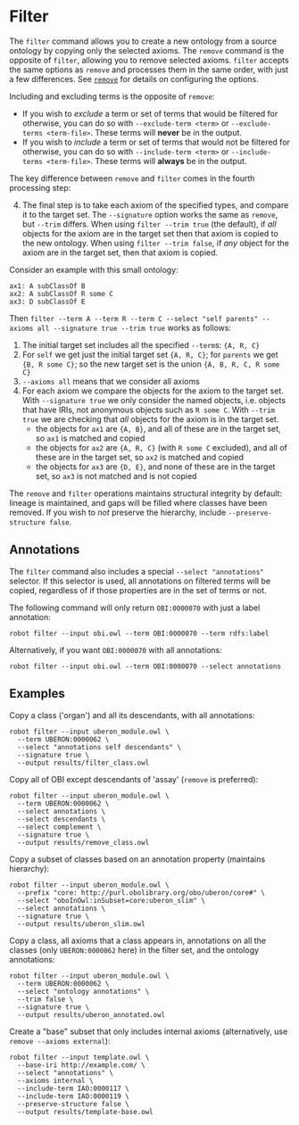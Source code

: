 # Filter

The `filter` command allows you to create a new ontology from a source ontology by copying only the selected axioms. The `remove` command is the opposite of `filter`, allowing you to remove selected axioms. `filter` accepts the same options as `remove` and processes them in the same order, with just a few differences. See [`remove`](/remove) for details on configuring the options.

Including and excluding terms is the opposite of `remove`:
* If you wish to *exclude* a term or set of terms that would be filtered for otherwise, you can do so with `--exclude-term <term>` or `--exclude-terms <term-file>`. These terms will **never** be in the output.
* If you wish to *include* a term or set of terms that would not be filtered for otherwise, you can do so with `--include-term <term>` or `--include-terms <term-file>`. These terms will **always** be in the output.

The key difference between `remove` and `filter` comes in the fourth processing step:

4. The final step is to take each axiom of the specified types, and compare it to the target set. The `--signature` option works the same as `remove`, but `--trim` differs. When using `filter --trim true` (the default), if *all* objects for the axiom are in the target set then that axiom is copied to the new ontology. When using `filter --trim false`, if *any* object for the axiom are in the target set, then that axiom is copied.

Consider an example with this small ontology:

```
ax1: A subClassOf B
ax2: A subClassOf R some C
ax3: D subClassOf E
```

Then `filter --term A --term R --term C --select "self parents" --axioms all --signature true --trim true` works as follows:

1. The initial target set includes all the specified `--term`s: `{A, R, C}`
2. For `self` we get just the initial target set `{A, R, C}`; for `parents` we get `{B, R some C}`; so the new target set is the union `{A, B, R, C, R some C}`
3. `--axioms all` means that we consider all axioms
4. For each axiom we compare the objects for the axiom to the target set. With `--signature true` we only consider the named objects, i.e. objects that have IRIs, not anonymous objects such as `R some C`. With `--trim true` we are checking that *all* objects for the axiom is in the target set.
    - the objects for `ax1` are `{A, B}`, and all of these are in the target set, so `ax1` is matched and copied
    - the objects for `ax2` are `{A, R, C}` (with `R some C` excluded), and all of these are in the target set, so `ax2` is matched and copied
    - the objects for `ax3` are `{D, E}`, and none of these are in the target set, so `ax3` is not matched and is not copied

The `remove` and `filter` operations maintains structural integrity by default: lineage is maintained, and gaps will be filled where classes have been removed. If you wish to *not* preserve the hierarchy, include `--preserve-structure false`.

## Annotations

The `filter` command also includes a special `--select "annotations"` selector. If this selector is used, all annotations on filtered terms will be copied, regardless of if those properties are in the set of terms or not.

The following command will only return `OBI:0000070` with just a label annotation:

```
robot filter --input obi.owl --term OBI:0000070 --term rdfs:label
```

Alternatively, if you want `OBI:0000070` with all annotations:

```
robot filter --input obi.owl --term OBI:0000070 --select annotations
```

## Examples

Copy a class ('organ') and all its descendants, with all annotations:

    robot filter --input uberon_module.owl \
      --term UBERON:0000062 \
      --select "annotations self descendants" \
      --signature true \
      --output results/filter_class.owl

Copy all of OBI except descendants of 'assay' (`remove` is preferred):

    robot filter --input uberon_module.owl \
      --term UBERON:0000062 \
      --select annotations \
      --select descendants \
      --select complement \
      --signature true \
      --output results/remove_class.owl

Copy a subset of classes based on an annotation property (maintains hierarchy):

    robot filter --input uberon_module.owl \
      --prefix "core: http://purl.obolibrary.org/obo/uberon/core#" \
      --select "oboInOwl:inSubset=core:uberon_slim" \
      --select annotations \
      --signature true \
      --output results/uberon_slim.owl

Copy a class, all axioms that a class appears in, annotations on all the classes (only `UBERON:0000062` here) in the filter set, and the ontology annotations:

    robot filter --input uberon_module.owl \
      --term UBERON:0000062 \
      --select "ontology annotations" \
      --trim false \
      --signature true \
      --output results/uberon_annotated.owl

Create a "base" subset that only includes internal axioms (alternatively, use `remove --axioms external`):

    robot filter --input template.owl \
      --base-iri http://example.com/ \
      --select "annotations" \
      --axioms internal \
      --include-term IAO:0000117 \
      --include-term IAO:0000119 \
      --preserve-structure false \
      --output results/template-base.owl

